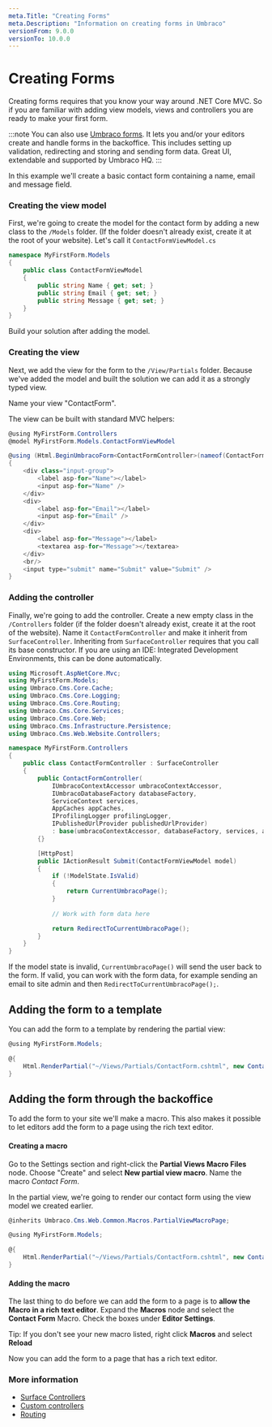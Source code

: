 ```yaml
---
meta.Title: "Creating Forms"
meta.Description: "Information on creating forms in Umbraco"
versionFrom: 9.0.0
versionTo: 10.0.0
---
```



# Creating Forms

Creating forms requires that you know your way around .NET Core MVC. So if you are familiar with adding view models, views and controllers you are ready to make your first form.

:::note
You can also use [Umbraco forms](https://umbraco.com/products/umbraco-forms/). It lets you and/or your editors create and handle forms in the backoffice. This includes setting up validation, redirecting and storing and sending form data. Great UI, extendable and supported by Umbraco HQ.
:::

In this example we'll create a basic contact form containing a name, email and message field.

### Creating the view model

First, we're going to create the model for the contact form by adding a new class to the `/Models` folder. (If the folder doesn't already exist, create it at the root of your website). Let's call it `ContactFormViewModel.cs`

```csharp
namespace MyFirstForm.Models
{
    public class ContactFormViewModel 
    {
        public string Name { get; set; }
        public string Email { get; set; }
        public string Message { get; set; }
    }
}
```

Build your solution after adding the model.

### Creating the view
Next, we add the view for the form to the `/View/Partials` folder. Because we've added the model and built the solution we can add it as a strongly typed view.

Name your view "ContactForm".

The view can be built with standard MVC helpers:

```csharp
@using MyFirstForm.Controllers
@model MyFirstForm.Models.ContactFormViewModel

@using (Html.BeginUmbracoForm<ContactFormController>(nameof(ContactFormController.Submit)))
{
    <div class="input-group">
        <label asp-for="Name"></label>
        <input asp-for="Name" />
    </div>
    <div>
        <label asp-for="Email"></label>
        <input asp-for="Email" />
    </div>
    <div>
        <label asp-for="Message"></label>
        <textarea asp-for="Message"></textarea>
    </div>
    <br/>
    <input type="submit" name="Submit" value="Submit" />
}
```

### Adding the controller
Finally, we're going to add the controller. Create a new empty class in the `/Controllers` folder (if the folder doesn't already exist, create it at the root of the website). Name it `ContactFormController` and make it inherit from `SurfaceController`. Inheriting from `SurfaceController` requires that you call its base constructor. If you are using an IDE: Integrated Development Environments, this can be done automatically.

```csharp
using Microsoft.AspNetCore.Mvc;
using MyFirstForm.Models;
using Umbraco.Cms.Core.Cache;
using Umbraco.Cms.Core.Logging; 
using Umbraco.Cms.Core.Routing;
using Umbraco.Cms.Core.Services;
using Umbraco.Cms.Core.Web;
using Umbraco.Cms.Infrastructure.Persistence;
using Umbraco.Cms.Web.Website.Controllers;

namespace MyFirstForm.Controllers
{
    public class ContactFormController : SurfaceController
    {
        public ContactFormController(
            IUmbracoContextAccessor umbracoContextAccessor,
            IUmbracoDatabaseFactory databaseFactory,
            ServiceContext services,
            AppCaches appCaches,
            IProfilingLogger profilingLogger,
            IPublishedUrlProvider publishedUrlProvider) 
            : base(umbracoContextAccessor, databaseFactory, services, appCaches, profilingLogger, publishedUrlProvider)
        {}

        [HttpPost]
        public IActionResult Submit(ContactFormViewModel model)
        {
            if (!ModelState.IsValid)
            {
                return CurrentUmbracoPage();
            }
            
            // Work with form data here

            return RedirectToCurrentUmbracoPage();
        }
    }
}
```

If the model state is invalid, `CurrentUmbracoPage()` will send the user back to the form. If valid, you can work with the form data, for example sending an email to site admin and then `RedirectToCurrentUmbracoPage();`.

## Adding the form to a template
You can add the form to a template by rendering the partial view:

```csharp
@using MyFirstForm.Models;

@{
    Html.RenderPartial("~/Views/Partials/ContactForm.cshtml", new ContactFormViewModel());
}
```

## Adding the form through the backoffice
To add the form to your site we'll make a macro. This also makes it possible to let editors add the form to a page using the rich text editor.

#### Creating a macro
Go to the Settings section and right-click the __Partial Views Macro Files__ node. Choose "Create" and select __New partial view macro__. Name the macro *Contact Form*.

In the partial view, we're going to render our contact form using the view model we created earlier.

```csharp
@inherits Umbraco.Cms.Web.Common.Macros.PartialViewMacroPage;

@using MyFirstForm.Models;

@{
    Html.RenderPartial("~/Views/Partials/ContactForm.cshtml", new ContactFormViewModel());
}
```


#### Adding the macro
The last thing to do before we can add the form to a page is to **allow the Macro in a rich text editor**. Expand the __Macros__ node and select the __Contact Form__ Macro. Check the boxes under __Editor Settings__.

Tip: If you don't see your new macro listed, right click __Macros__ and select __Reload__

Now you can add the form to a page that has a rich text editor.

### More information
- [Surface Controllers](../../../Reference/Routing/Surface-Controllers/index.md)
- [Custom controllers](../../../Reference/Routing/Custom-Controllers/index.md)
- [Routing](../../../Reference/Routing/)
